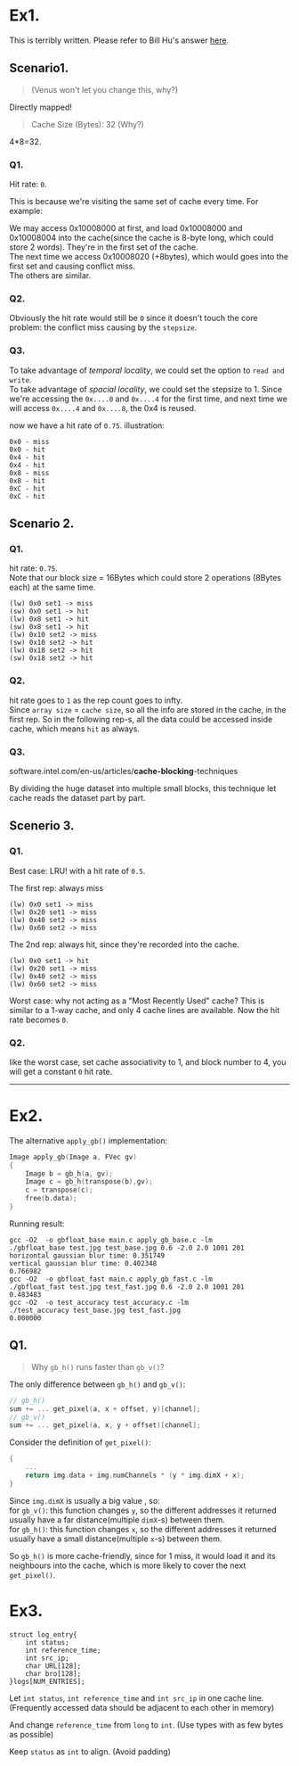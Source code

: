 # Ex1.

This is terribly written. Please refer to Bill Hu's answer [here](https://github.com/billhu0/CS110/blob/main/Labs/Lab08/Lab08.md).

## Scenario1.

> (Venus won't let you change this, why?)

Directly mapped!

> Cache Size (Bytes): 32 (Why?)

4*8=32.

### Q1.
Hit rate: `0`.

This is because we're visiting the same set of cache every time. For example:  

We may access 0x10008000 at first, and load 0x10008000 and 0x10008004 into the cache(since the cache is 8-byte long, which could store 2 words). They're in the first set of the cache.  
The next time we access 0x10008020 (+8bytes), which would goes into the first set and causing conflict miss.  
The others are similar.

### Q2.
Obviously the hit rate would still be `0` since it doesn't touch the core problem: the conflict miss causing by the `stepsize`.

### Q3.
To take advantage of *temporal locality*, we could set the option to `read and write`.  
To take advantage of *spacial locality*, we could set the stepsize to 1. Since we're accessing the `0x....0` and `0x....4` for the first time, and next time we will access `0x....4` and `0x....8`, the 0x4 is reused.

now we have a hit rate of `0.75`. illustration:
```
0x0 - miss
0x0 - hit
0x4 - hit
0x4 - hit
0x8 - miss
0x8 - hit
0xC - hit
0xC - hit
```


## Scenario 2.

### Q1.
hit rate: `0.75`.  
Note that our block size = 16Bytes which could store 2 operations (8Bytes each) at the same time.
```
(lw) 0x0 set1 -> miss
(sw) 0x0 set1 -> hit 
(lw) 0x8 set1 -> hit
(sw) 0x8 set1 -> hit
(lw) 0x10 set2 -> miss
(sw) 0x10 set2 -> hit
(lw) 0x18 set2 -> hit
(sw) 0x18 set2 -> hit
```

### Q2.
hit rate goes to `1` as the rep count goes to infty.  
Since `array size` = `cache size`, so all the info are stored in the cache, in the first rep. So in the following rep-s, all the data could be accessed inside cache, which means `hit` as always.

### Q3.
software.intel.com/en-us/articles/**cache-blocking**-techniques  

By dividing the huge dataset into multiple small blocks, this technique let cache reads the dataset part by part.


## Scenerio 3.
### Q1.
Best case: LRU! with a hit rate of `0.5`.  

The first rep: always miss
```
(lw) 0x0 set1 -> miss
(lw) 0x20 set1 -> miss
(lw) 0x40 set2 -> miss
(lw) 0x60 set2 -> miss
```

The 2nd rep: always hit, since they're recorded into the cache.
```
(lw) 0x0 set1 -> hit
(lw) 0x20 set1 -> miss
(lw) 0x40 set2 -> miss
(lw) 0x60 set2 -> miss
```

Worst case: why not acting as a "Most Recently Used" cache? This is similar to a 1-way cache, and only 4 cache lines are available. Now the hit rate becomes `0`.

### Q2.
like the worst case, set cache associativity to 1, and block number to 4, you will get a constant `0` hit rate.


---
# Ex2.
The alternative `apply_gb()` implementation:
```c
Image apply_gb(Image a, FVec gv)
{
    Image b = gb_h(a, gv);
    Image c = gb_h(transpose(b),gv);
    c = transpose(c);
    free(b.data);
}
```

Running result:
```
gcc -O2  -o gbfloat_base main.c apply_gb_base.c -lm
./gbfloat_base test.jpg test_base.jpg 0.6 -2.0 2.0 1001 201
horizontal gaussian blur time: 0.351749 
vertical gaussian blur time: 0.402348 
0.766982 
gcc -O2  -o gbfloat_fast main.c apply_gb_fast.c -lm
./gbfloat_fast test.jpg test_fast.jpg 0.6 -2.0 2.0 1001 201
0.483483 
gcc -O2  -o test_accuracy test_accuracy.c -lm
./test_accuracy test_base.jpg test_fast.jpg
0.000000
```

## Q1.
> Why `gb_h()` runs faster than `gb_v()`?

The only difference between `gb_h()` and `gb_v()`:
```c
// gb_h()
sum += ... get_pixel(a, x + offset, y)[channel];
// gb_v()
sum += ... get_pixel(a, x, y + offset)[channel];
```

Consider the definition of `get_pixel()`:
```c
{
    ...
    return img.data + img.numChannels * (y * img.dimX + x);
}
```
Since `img.dimX` is usually a big value , so:  
for `gb_v()`: this function changes `y`, so the different addresses it returned usually have a far distance(multiple `dimX`-s) between them.  
for `gb_h()`: this function changes `x`, so the different addresses it returned usually have a small distance(multiple `x`-s) between them.

So `gb_h()` is more cache-friendly, since for 1 miss, it would load it and its neighbours into the cache, which is more likely to cover the next `get_pixel()`. 


# Ex3.

```
struct log_entry{
    int status;  
    int reference_time;
    int src_ip;
    char URL[128];
    char bro[128];
}logs[NUM_ENTRIES];

```
Let `int status`, `int reference_time` and `int src_ip` in one cache line. (Frequently accessed data should be adjacent to each other in memory) 

And change `reference_time` from `long` to `int`. (Use types with as few bytes as possible) 

Keep `status` as `int` to align. (Avoid padding) 